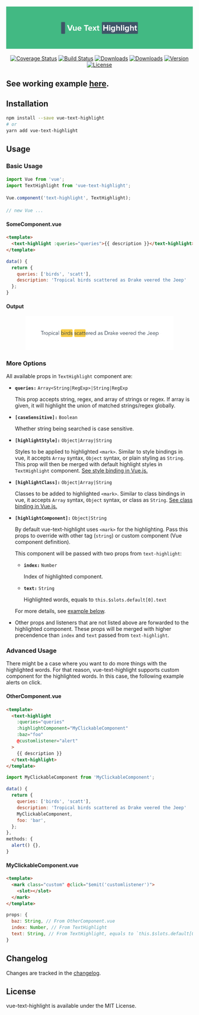 <p align="center"><a href="https://albertlucianto.github.io/vue-text-highlight" target="_blank" rel="noopener noreferrer"><img width="800" src="./web/assets/vue-text-highlight-header.png" alt="Vue Text Highlight"></a></p>

<p align="center">
<a href="https://codecov.io/github/AlbertLucianto/vue-text-highlight?branch=master"><img src="https://img.shields.io/codecov/c/github/AlbertLucianto/vue-text-highlight/master.svg" alt="Coverage Status"></a>
<a href="https://travis-ci.org/AlbertLucianto/vue-text-highlight"><img src="https://travis-ci.org/AlbertLucianto/vue-text-highlight.svg?branch=master" alt="Build Status"></a>
<a href="https://npmcharts.com/compare/vue-text-highlight?minimal=true"><img src="https://img.shields.io/npm/dm/vue-text-highlight.svg" alt="Downloads"></a>
<a href="https://npmcharts.com/compare/vue-text-highlight?minimal=true"><img src="https://img.shields.io/npm/dt/vue-text-highlight.svg" alt="Downloads"></a>
<a href="https://www.npmjs.com/package/vue-text-highlight"><img src="https://img.shields.io/npm/v/vue-text-highlight.svg" alt="Version"></a>
<a href="https://www.npmjs.com/package/vue-text-highlight"><img src="https://img.shields.io/npm/l/vue-text-highlight.svg" alt="License"></a>
</p>

## See working example [here](https://albertlucianto.github.io/vue-text-highlight).

## Installation

```bash
npm install --save vue-text-highlight
# or
yarn add vue-text-highlight
```

## Usage

### Basic Usage

```javascript
import Vue from 'vue';
import TextHighlight from 'vue-text-highlight';

Vue.component('text-highlight', TextHighlight);

// new Vue ...
```

#### SomeComponent.vue

```html
<template>
  <text-highlight :queries="queries">{{ description }}</text-highlight>
</template>
```

```javascript
data() {
  return {
    queries: ['birds', 'scatt'],
    description: 'Tropical birds scattered as Drake veered the Jeep'
  };
}
```

#### Output

<p align="center"><img width="400" src="./web/assets/ss-vue-text-highlight.png" alt="text-highlight"></p>

### More Options

All available props in `TextHighlight` component are:

* __`queries:`__ `Array<String|RegExp>|String|RegExp`

  This prop accepts string, regex, and array of strings or regex. If array is given, it will highlight the union of matched strings/regex globally.

* __`[caseSensitive]:`__ `Boolean`

  Whether string being searched is case sensitive.

* __`[highlightStyle]:`__ `Object|Array|String`

  Styles to be applied to highlighted `<mark>`. Similar to style bindings in vue, it accepts `Array` syntax, `Object` syntax, or plain styling as `String`. This prop will then be merged with default highlight styles in `TextHighlight` component. [See style binding in Vue.js.](https://vuejs.org/v2/guide/class-and-style#Binding-Inline-Styles)

* __`[highlightClass]:`__ `Object|Array|String`

  Classes to be added to highlighted `<mark>`. Similar to class bindings in vue, it accepts `Array` syntax, `Object` syntax, or class as `String`. [See class binding in Vue.js.](https://vuejs.org/v2/guide/class-and-style#Binding-HTML-Classes)

* __`[highlightComponent]:`__ `Object|String`

  By default vue-text-highlight uses `<mark>` for the highlighting. Pass this props to override with other tag (`string`) or custom component (Vue component definition).

  This component will be passed with two props from `text-highlight`:

  * __`index:`__ `Number`

    Index of highlighted component.

  * __`text:`__ `String`

    Highlighted words, equals to `this.$slots.default[0].text`
  
  For more details, see [example below](#advanced-usage).

* Other props and listeners that are not listed above are forwarded to the highlighted component. These props will be merged with higher precendence than `index` and `text` passed from `text-highlight`.

### Advanced Usage

There might be a case where you want to do more things with the highlighted words. For that reason, vue-text-highlight supports custom component for the highlighted words. In this case, the following example alerts on click.

#### OtherComponent.vue

```html
<template>
  <text-highlight
    :queries="queries"
    :highlightComponent="MyClickableComponent"
    :baz="foo"
    @customlistener="alert"
  >
    {{ description }}
  </text-highlight>
</template>
```

```js
import MyClickableComponent from 'MyClickableComponent';
```

```js
data() {
  return {
    queries: ['birds', 'scatt'],
    description: 'Tropical birds scattered as Drake veered the Jeep'
    MyClickableComponent,
    foo: 'bar',
  };
},
methods: {
  alert() {},
}
```

#### MyClickableComponent.vue

```html
<template>
  <mark class="custom" @click="$emit('customlistener')">
    <slot></slot>
  </mark>
</template>
```

```js
props: {
  baz: String, // From OtherComponent.vue
  index: Number, // From TextHighlight
  text: String, // From TextHighlight, equals to `this.$slots.default[0].text`
}
```

## Changelog

Changes are tracked in the [changelog](CHANGELOG.md).

## License

vue-text-highlight is available under the MIT License.